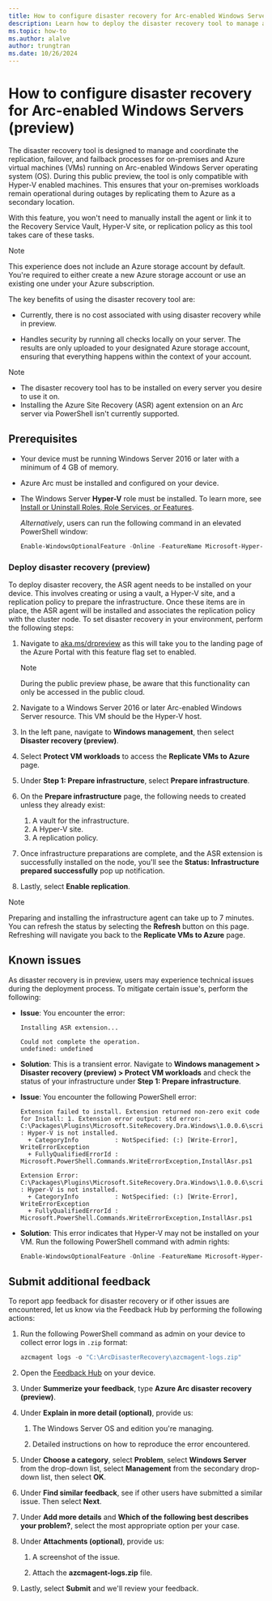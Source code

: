 ```yaml
---
title: How to configure disaster recovery for Arc-enabled Windows Servers (preview)
description: Learn how to deploy the disaster recovery tool to manage and orchestrate replication, failover, and failback for on-premises Arc-enabled Windows Servers and Azure VMs.
ms.topic: how-to
ms.author: alalve
author: trungtran
ms.date: 10/26/2024
---
```


# How to configure disaster recovery for Arc-enabled Windows Servers (preview)

The disaster recovery tool is designed to manage and coordinate the replication, failover, and failback processes for on-premises and Azure virtual machines (VMs) running on Arc-enabled Windows Server operating system (OS). During this public preview, the tool is only compatible with Hyper-V enabled machines. This ensures that your on-premises workloads remain operational during outages by replicating them to Azure as a secondary location.

With this feature, you won't need to manually install the agent or link it to the Recovery Service Vault, Hyper-V site, or replication policy as this tool takes care of these tasks.

> [!NOTE]
> This experience does not include an Azure storage account by default. You're required to either create a new Azure storage account or use an existing one under your Azure subscription.

The key benefits of using the disaster recovery tool are:

- Currently, there is no cost associated with using disaster recovery while in preview.

- Handles security by running all checks locally on your server. The results are only uploaded to your designated Azure storage account, ensuring that everything happens within the context of your account.

> [!NOTE]
>
> - The disaster recovery tool has to be installed on every server you desire to use it on.
> - Installing the Azure Site Recovery (ASR) agent extension on an Arc server via PowerShell isn't currently supported.

## Prerequisites

- Your device must be running Windows Server 2016 or later with a minimum of 4 GB of memory.
- Azure Arc must be installed and configured on your device.
- The Windows Server **Hyper-V** role must be installed. To learn more, see [Install or Uninstall Roles, Role Services, or Features](/windows-server/administration/server-manager/install-or-uninstall-roles-role-services-or-features).

  *Alternatively*, users can run the following command in an elevated PowerShell window:

  ```powershell
  Enable-WindowsOptionalFeature -Online -FeatureName Microsoft-Hyper-V -All
  ```

### Deploy disaster recovery (preview)

To deploy disaster recovery, the ASR agent needs to be installed on your device. This involves creating or using a vault, a Hyper-V site, and a replication policy to prepare the infrastructure. Once these items are in place, the ASR agent will be installed and associates the replication policy with the cluster node. To set disaster recovery in your environment, perform the following steps:

1. Navigate to [aka.ms/drpreview](aka.ms/drpreview) as this will take you to the landing page of the Azure Portal with this feature flag set to enabled.
  
   > [!NOTE]
   > During the public preview phase, be aware that this functionality can only be accessed in the public cloud.

1. Navigate to a Windows Server 2016 or later Arc-enabled Windows Server resource. This VM should be the Hyper-V host.
1. In the left pane, navigate to **Windows management**, then select **Disaster recovery (preview)**.
1. Select **Protect VM workloads** to access the **Replicate VMs to Azure** page.
1. Under **Step 1: Prepare infrastructure**, select **Prepare infrastructure**.
1. On the **Prepare infrastructure** page, the following needs to created unless they already exist:
   1. A vault for the infrastructure.
   1. A Hyper-V site.
   1. A replication policy.
1. Once infrastructure preparations are complete, and the ASR extension is successfully installed on the node, you'll see the **Status: Infrastructure prepared successfully** pop up notification.
1. Lastly, select **Enable replication**.

> [!NOTE]
> Preparing and installing the infrastructure agent can take up to 7 minutes. You can refresh the status by selecting the **Refresh** button on this page. Refreshing will navigate you back to the **Replicate VMs to Azure** page.

## Known issues

As disaster recovery is in preview, users may experience technical issues during the deployment process. To mitigate certain issue's, perform the following:

- **Issue**: You encounter the error:

  ```error
  Installing ASR extension...

  Could not complete the operation.
  undefined: undefined
  ```

- **Solution**: This is a transient error. Navigate to **Windows management > Disaster recovery (preview) > Protect VM workloads** and check the status of your infrastructure under **Step 1: Prepare infrastructure**.

- **Issue**: You encounter the following PowerShell error:

  ```error
  Extension failed to install. Extension returned non-zero exit code for Install: 1. Extension error output: std error: C:\Packages\Plugins\Microsoft.SiteRecovery.Dra.Windows\1.0.0.6\script\InstallAsr.ps1 : Hyper-V is not installed.
    + CategoryInfo          : NotSpecified: (:) [Write-Error], WriteErrorException
    + FullyQualifiedErrorId : Microsoft.PowerShell.Commands.WriteErrorException,InstallAsr.ps1

  Extension Error: C:\Packages\Plugins\Microsoft.SiteRecovery.Dra.Windows\1.0.0.6\script\InstallAsr.ps1 : Hyper-V is not installed.
    + CategoryInfo          : NotSpecified: (:) [Write-Error], WriteErrorException
    + FullyQualifiedErrorId : Microsoft.PowerShell.Commands.WriteErrorException,InstallAsr.ps1
  ```

- **Solution**: This error indicates that Hyper-V may not be installed on your VM. Run the following PowerShell command with admin rights:

  ```powershell
  Enable-WindowsOptionalFeature -Online -FeatureName Microsoft-Hyper-V -All
  ```

## Submit additional feedback

To report app feedback for disaster recovery or if other issues are encountered, let us know via the Feedback Hub by performing the following actions:

1. Run the following PowerShell command as admin on your device to collect error logs in `.zip` format:

   ```powershell
   azcmagent logs -o "C:\ArcDisasterRecovery\azcmagent-logs.zip"
   ```

1. Open the [Feedback Hub](aka.ms/feedbackhub) on your device.

1. Under **Summerize your feedback**, type **Azure Arc disaster recovery (preview)**.

1. Under **Explain in more detail (optional)**, provide us:

   1. The Windows Server OS and edition you're managing.

   1. Detailed instructions on how to reproduce the error encountered.

1. Under **Choose a category**, select **Problem**, select **Windows Server** from the drop-down list, select **Management** from the secondary drop-down list, then select **OK**.

1. Under **Find similar feedback**, see if other users have submitted a similar issue. Then select **Next**.

1. Under **Add more details** and **Which of the following best describes your problem?**, select the most appropriate option per your case.

1. Under **Attachments (optional)**, provide us:

   1. A screenshot of the issue.

   1. Attach the **azcmagent-logs.zip** file.

1. Lastly, select **Submit** and we'll review your feedback.
